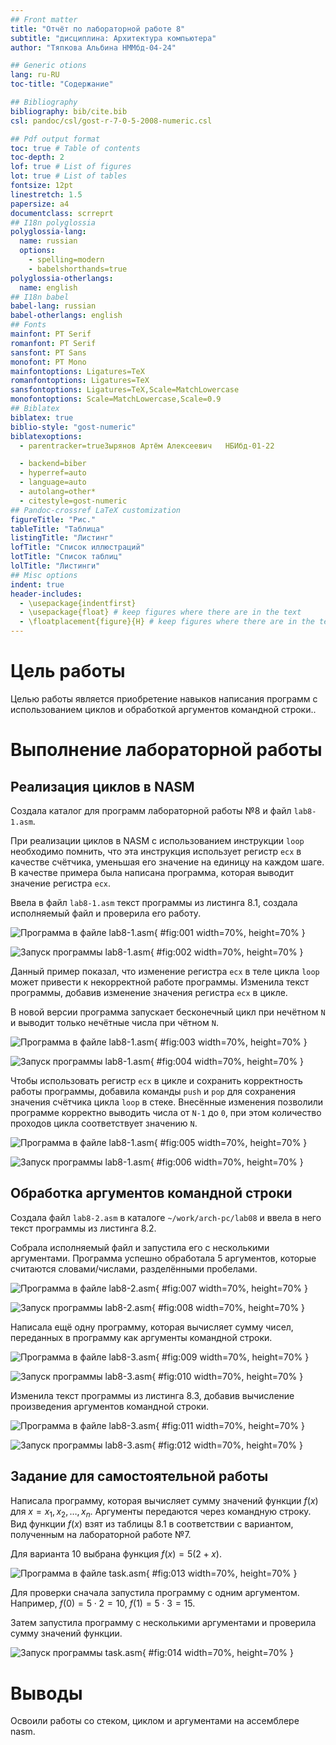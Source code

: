 ```yaml
---
## Front matter
title: "Отчёт по лабораторной работе 8"
subtitle: "дисциплина: Архитектура компьютера"
author: "Тяпкова Альбина НММбд-04-24"

## Generic otions
lang: ru-RU
toc-title: "Содержание"

## Bibliography
bibliography: bib/cite.bib
csl: pandoc/csl/gost-r-7-0-5-2008-numeric.csl

## Pdf output format
toc: true # Table of contents
toc-depth: 2
lof: true # List of figures
lot: true # List of tables
fontsize: 12pt
linestretch: 1.5
papersize: a4
documentclass: scrreprt
## I18n polyglossia
polyglossia-lang:
  name: russian
  options:
	- spelling=modern
	- babelshorthands=true
polyglossia-otherlangs:
  name: english
## I18n babel
babel-lang: russian
babel-otherlangs: english
## Fonts
mainfont: PT Serif
romanfont: PT Serif
sansfont: PT Sans
monofont: PT Mono
mainfontoptions: Ligatures=TeX
romanfontoptions: Ligatures=TeX
sansfontoptions: Ligatures=TeX,Scale=MatchLowercase
monofontoptions: Scale=MatchLowercase,Scale=0.9
## Biblatex
biblatex: true
biblio-style: "gost-numeric"
biblatexoptions:
  - parentracker=trueЗырянов Артём Алексеевич	НБИбд-01-22

  - backend=biber
  - hyperref=auto
  - language=auto
  - autolang=other*
  - citestyle=gost-numeric
## Pandoc-crossref LaTeX customization
figureTitle: "Рис."
tableTitle: "Таблица"
listingTitle: "Листинг"
lofTitle: "Список иллюстраций"
lotTitle: "Список таблиц"
lolTitle: "Листинги"
## Misc options
indent: true
header-includes:
  - \usepackage{indentfirst}
  - \usepackage{float} # keep figures where there are in the text
  - \floatplacement{figure}{H} # keep figures where there are in the text
---
```


# Цель работы

Целью работы является приобретение навыков написания программ с использованием циклов и обработкой аргументов командной строки..

# Выполнение лабораторной работы

## Реализация циклов в NASM

Создала каталог для программ лабораторной работы №8 и файл `lab8-1.asm`.

При реализации циклов в NASM с использованием инструкции `loop` необходимо помнить, 
что эта инструкция использует регистр `ecx` в качестве счётчика, уменьшая его значение на единицу на каждом шаге. 
В качестве примера была написана программа, которая выводит значение регистра `ecx`.

Ввела в файл `lab8-1.asm` текст программы из листинга 8.1, создала исполняемый файл и проверила его работу.

![Программа в файле lab8-1.asm](image/01.png){ #fig:001 width=70%, height=70% }

![Запуск программы lab8-1.asm](image/02.png){ #fig:002 width=70%, height=70% }

Данный пример показал, что изменение регистра `ecx` в теле цикла `loop` может привести к некорректной работе программы. Изменила текст программы, добавив изменение значения регистра `ecx` в цикле.

В новой версии программа запускает бесконечный цикл при нечётном `N` и выводит только нечётные числа при чётном `N`.

![Программа в файле lab8-1.asm](image/03.png){ #fig:003 width=70%, height=70% }

![Запуск программы lab8-1.asm](image/04.png){ #fig:004 width=70%, height=70% }

Чтобы использовать регистр `ecx` в цикле и сохранить корректность работы программы, добавила команды `push` и `pop` для сохранения значения счётчика цикла `loop` в стеке. Внесённые изменения позволили программе корректно выводить числа от `N-1` до `0`, при этом количество проходов цикла соответствует значению `N`.

![Программа в файле lab8-1.asm](image/05.png){ #fig:005 width=70%, height=70% }

![Запуск программы lab8-1.asm](image/06.png){ #fig:006 width=70%, height=70% }

## Обработка аргументов командной строки

Создала файл `lab8-2.asm` в каталоге `~/work/arch-pc/lab08` и ввела в него текст программы из листинга 8.2.

Собрала исполняемый файл и запустила его с несколькими аргументами. Программа успешно обработала 5 аргументов, которые считаются словами/числами, разделёнными пробелами.

![Программа в файле lab8-2.asm](image/07.png){ #fig:007 width=70%, height=70% }

![Запуск программы lab8-2.asm](image/08.png){ #fig:008 width=70%, height=70% }

Написала ещё одну программу, которая вычисляет сумму чисел, переданных в программу как аргументы командной строки.

![Программа в файле lab8-3.asm](image/09.png){ #fig:009 width=70%, height=70% }

![Запуск программы lab8-3.asm](image/10.png){ #fig:010 width=70%, height=70% }

Изменила текст программы из листинга 8.3, добавив вычисление произведения аргументов командной строки.

![Программа в файле lab8-3.asm](image/11.png){ #fig:011 width=70%, height=70% }

![Запуск программы lab8-3.asm](image/12.png){ #fig:012 width=70%, height=70% }

## Задание для самостоятельной работы

Написала программу, которая вычисляет сумму значений функции $f(x)$ для $x = x_1, x_2, \dots, x_n$. 
Аргументы передаются через командную строку. Вид функции $f(x)$ взят из таблицы 8.1 в соответствии с вариантом, полученным на лабораторной работе №7.

Для варианта 10 выбрана функция $f(x) = 5(2 + x)$.

![Программа в файле task.asm](image/13.png){ #fig:013 width=70%, height=70% }

Для проверки сначала запустила программу с одним аргументом. Например, $f(0) = 5 \cdot 2 = 10$, $f(1) = 5 \cdot 3 = 15$.

Затем запустила программу с несколькими аргументами и проверила сумму значений функции.

![Запуск программы task.asm](image/14.png){ #fig:014 width=70%, height=70% }

# Выводы

Освоили работы со стеком, циклом и аргументами на ассемблере nasm.